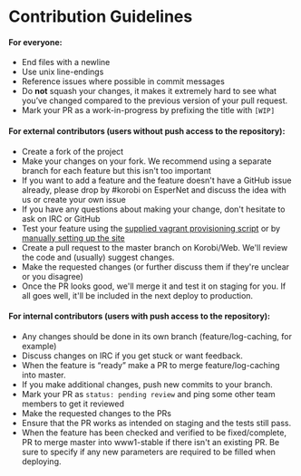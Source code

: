 # Contribution Guidelines

#### For everyone:
- End files with a newline
- Use unix line-endings
- Reference issues where possible in commit messages
- Do **not** squash your changes, it makes it extremely hard to see what you’ve changed compared to the previous version of your pull request.
- Mark your PR as a work-in-progress by prefixing the title with `[WIP]`


#### For external contributors (users without push access to the repository):
- Create a fork of the project
- Make your changes on your fork. We recommend using a separate branch for each feature but this isn't too important
 - If you want to add a feature and the feature doesn't have a GitHub issue already, please drop by #korobi on EsperNet and discuss the idea with us or create your own issue
 - If you have any questions about making your change, don't hesitate to ask on IRC or GitHub
- Test your feature using the [supplied vagrant provisioning script](https://github.com/korobi/Web/wiki/Vagrant) or by [manually setting up the site](https://github.com/korobi/Web/wiki/Installation)
- Create a pull request to the master branch on Korobi/Web. We'll review the code and (usually) suggest changes.
- Make the requested changes (or further discuss them if they're unclear or you disagree)
- Once the PR looks good, we'll merge it and test it on staging for you. If all goes well, it'll be included in the next deploy to production.


#### For internal contributors (users with push access to the repository):
- Any changes should be done in its own branch (feature/log-caching, for example)
- Discuss changes on IRC if you get stuck or want feedback.
- When the feature is “ready” make a PR to merge feature/log-caching into master. 
 - If you make additional changes, push new commits to your branch.
- Mark your PR as `status: pending review` and ping some other team members to get it reviewed
- Make the requested changes to the PRs
- Ensure that the PR works as intended on staging and the tests still pass.
- When the feature has been checked and verified to be fixed/complete, PR to merge master into www1-stable if there isn't an existing PR. Be sure to specify if any new parameters are required to be filled when deploying.
